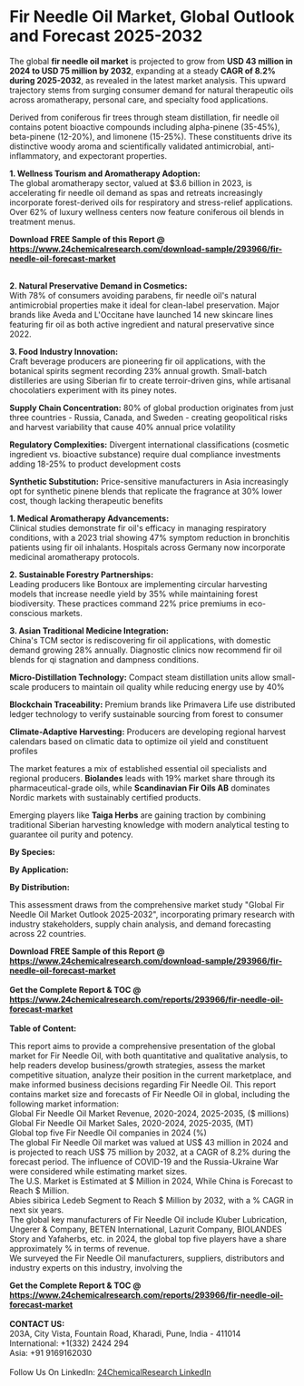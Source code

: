 <h1>Fir Needle Oil Market, Global Outlook and Forecast 2025-2032</h1><p>The global <strong>fir needle oil market</strong> is projected to grow from <strong>USD 43 million in 2024 to USD 75 million by 2032</strong>, expanding at a steady <strong>CAGR of 8.2% during 2025-2032</strong>, as revealed in the latest market analysis. This upward trajectory stems from surging consumer demand for natural therapeutic oils across aromatherapy, personal care, and specialty food applications.</p><p>Derived from coniferous fir trees through steam distillation, fir needle oil contains potent bioactive compounds including alpha-pinene (35-45%), beta-pinene (12-20%), and limonene (15-25%). These constituents drive its distinctive woody aroma and scientifically validated antimicrobial, anti-inflammatory, and expectorant properties.</p><p><strong>1. Wellness Tourism and Aromatherapy Adoption:</strong><br>
The global aromatherapy sector, valued at $3.6 billion in 2023, is accelerating fir needle oil demand as spas and retreats increasingly incorporate forest-derived oils for respiratory and stress-relief applications. Over 62% of luxury wellness centers now feature coniferous oil blends in treatment menus.</p><div><b>Download FREE Sample of this Report @ 
            <a href="https://www.24chemicalresearch.com/download-sample/293966/fir-needle-oil-forecast-market">
            https://www.24chemicalresearch.com/download-sample/293966/fir-needle-oil-forecast-market</a></b></div><br><p><strong>2. Natural Preservative Demand in Cosmetics:</strong><br>
With 78% of consumers avoiding parabens, fir needle oil's natural antimicrobial properties make it ideal for clean-label preservation. Major brands like Aveda and L'Occitane have launched 14 new skincare lines featuring fir oil as both active ingredient and natural preservative since 2022.</p><p><strong>3. Food Industry Innovation:</strong><br>
Craft beverage producers are pioneering fir oil applications, with the botanical spirits segment recording 23% annual growth. Small-batch distilleries are using Siberian fir to create terroir-driven gins, while artisanal chocolatiers experiment with its piney notes.</p><p><strong>Supply Chain Concentration:</strong> 80% of global production originates from just three countries - Russia, Canada, and Sweden - creating geopolitical risks and harvest variability that cause 40% annual price volatility</p><p><strong>Regulatory Complexities:</strong> Divergent international classifications (cosmetic ingredient vs. bioactive substance) require dual compliance investments adding 18-25% to product development costs</p><p><strong>Synthetic Substitution:</strong> Price-sensitive manufacturers in Asia increasingly opt for synthetic pinene blends that replicate the fragrance at 30% lower cost, though lacking therapeutic benefits</p><p><strong>1. Medical Aromatherapy Advancements:</strong><br>
Clinical studies demonstrate fir oil's efficacy in managing respiratory conditions, with a 2023 trial showing 47% symptom reduction in bronchitis patients using fir oil inhalants. Hospitals across Germany now incorporate medicinal aromatherapy protocols.</p><p><strong>2. Sustainable Forestry Partnerships:</strong><br>
Leading producers like Bontoux are implementing circular harvesting models that increase needle yield by 35% while maintaining forest biodiversity. These practices command 22% price premiums in eco-conscious markets.</p><p><strong>3. Asian Traditional Medicine Integration:</strong><br>
China's TCM sector is rediscovering fir oil applications, with domestic demand growing 28% annually. Diagnostic clinics now recommend fir oil blends for qi stagnation and dampness conditions.</p><p><strong>Micro-Distillation Technology:</strong> Compact steam distillation units allow small-scale producers to maintain oil quality while reducing energy use by 40%</p><p><strong>Blockchain Traceability:</strong> Premium brands like Primavera Life use distributed ledger technology to verify sustainable sourcing from forest to consumer</p><p><strong>Climate-Adaptive Harvesting:</strong> Producers are developing regional harvest calendars based on climatic data to optimize oil yield and constituent profiles</p><p>The market features a mix of established essential oil specialists and regional producers. <strong>Biolandes</strong> leads with 19% market share through its pharmaceutical-grade oils, while <strong>Scandinavian Fir Oils AB</strong> dominates Nordic markets with sustainably certified products.</p><p>Emerging players like <strong>Taiga Herbs</strong> are gaining traction by combining traditional Siberian harvesting knowledge with modern analytical testing to guarantee oil purity and potency.</p><p><strong>By Species:</strong></p><p><strong>By Application:</strong></p><p><strong>By Distribution:</strong></p><p>This assessment draws from the comprehensive market study "Global Fir Needle Oil Market Outlook 2025-2032", incorporating primary research with industry stakeholders, supply chain analysis, and demand forecasting across 22 countries.</p><div><b>Download FREE Sample of this Report @ 
            <a href="https://www.24chemicalresearch.com/download-sample/293966/fir-needle-oil-forecast-market">
            https://www.24chemicalresearch.com/download-sample/293966/fir-needle-oil-forecast-market</a></b></div><br><div><b>Get the Complete Report & TOC @ 
            <a href="https://www.24chemicalresearch.com/reports/293966/fir-needle-oil-forecast-market">
            https://www.24chemicalresearch.com/reports/293966/fir-needle-oil-forecast-market</a></b></div><br>
            <b>Table of Content:</b><p>This report aims to provide a comprehensive presentation of the global market for Fir Needle Oil, with both quantitative and qualitative analysis, to help readers develop business/growth strategies, assess the market competitive situation, analyze their position in the current marketplace, and make informed business decisions regarding Fir Needle Oil. This report contains market size and forecasts of Fir Needle Oil in global, including the following market information:<br />
Global Fir Needle Oil Market Revenue, 2020-2024, 2025-2035, ($ millions)<br />
Global Fir Needle Oil Market Sales, 2020-2024, 2025-2035, (MT)<br />
Global top five Fir Needle Oil companies in 2024 (%)<br />
The global Fir Needle Oil market was valued at US$ 43 million in 2024 and is projected to reach US$ 75 million by 2032, at a CAGR of 8.2% during the forecast period. The influence of COVID-19 and the Russia-Ukraine War were considered while estimating market sizes.<br />
The U.S. Market is Estimated at $ Million in 2024, While China is Forecast to Reach $ Million.<br />
Abies sibirica Ledeb Segment to Reach $ Million by 2032, with a % CAGR in next six years.<br />
The global key manufacturers of Fir Needle Oil include Kluber Lubrication, Ungerer & Company, BETEN International, Lazurit Company, BIOLANDES Story and Yafaherbs, etc. in 2024, the global top five players have a share approximately % in terms of revenue.<br />
We surveyed the Fir Needle Oil manufacturers, suppliers, distributors and industry experts on this industry, involving the </p><div><b>Get the Complete Report & TOC @ 
            <a href="https://www.24chemicalresearch.com/reports/293966/fir-needle-oil-forecast-market">
            https://www.24chemicalresearch.com/reports/293966/fir-needle-oil-forecast-market</a></b></div><br><b>CONTACT US:</b><br>
            203A, City Vista, Fountain Road, Kharadi, Pune, India - 411014<br>
            International: +1(332) 2424 294<br>
            Asia: +91 9169162030 <br><br>
            Follow Us On LinkedIn: <a href="https://www.linkedin.com/company/24chemicalresearch/">24ChemicalResearch LinkedIn</a>